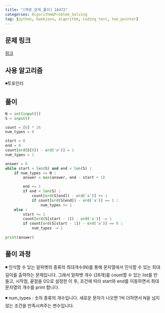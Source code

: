 ```yaml
---
title: "[백준_문제_풀이] 16472" 
categories: Algorithm&Problem_Solving
tag: [python, baekjoon, algorithm, Coding_test, two_pointer]
---
```


## 문제 링크

[링크](https://www.acmicpc.net/problem/16472)

## 사용 알고리즘 

◾투포인터

## 풀이 
```python
N = int(input())
S = input()

count = [0] * 26
num_types = 0

start = 0
end = 0 
count[ord(S[0]) - ord('a')] = 1
num_types = 1

answer = 0
while start < len(S) and end < len(S) : 
    if num_types <= N : 
        answer = max(answer, end - start + 1)

        end += 1 
        if end < len(S) : 
            count[ord(S[end]) - ord('a')] += 1
            if count[ord(S[end]) - ord('a')] == 1 : 
                num_types += 1
    else : 
        start += 1
        count[ord(S[start - 1]) - ord('a')] -= 1
        if count[ord(S[start - 1]) - ord('a')] == 0 : 
            num_types -= 1
            
print(answer)
```

## 풀이 과정

◾ 인식할 수 있는 알파벳의 종류의 최대개수(N)를 통해 문자열에서 인식할 수 있는 최대 길이를 출력하는 문제입니다. 그래서 알파벳 개수 (26개)를 count할 수 있는 list를 만들고, 시작점, 끝점을 0으로 설정한 이 후, 조건에 따라 start와 end를 이동하면서 최대 문자열의 개수를 print 합니다. 

◾ num_types : 숫자 종류의 개수입니다. 새로운 문자가 나오면 1씩 더하면서 N을 넘지 않는 조건을 만족시켜주는 변수입니다. 